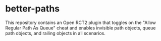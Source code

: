 # better-paths
This repository contains an Open RCT2 plugin that toggles on the "Allow Regular Path As Queue" cheat and enables invisible path objects, queue path objects, and railing objects in all scenarios.
